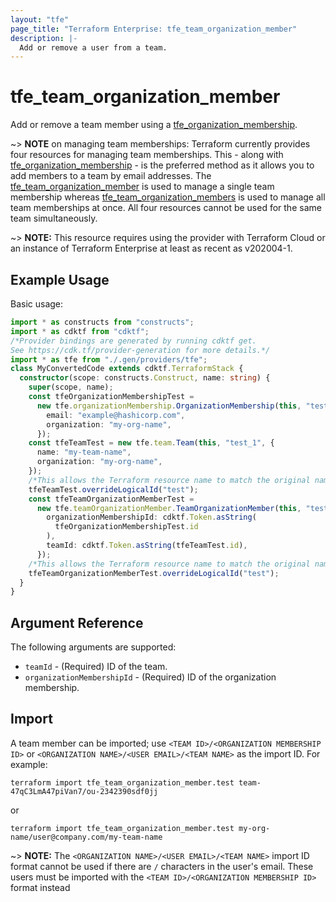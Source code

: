 ```yaml
---
layout: "tfe"
page_title: "Terraform Enterprise: tfe_team_organization_member"
description: |-
  Add or remove a user from a team.
---
```


# tfe_team_organization_member

Add or remove a team member using a
[tfe_organization_membership](organization_membership.html).

~> **NOTE** on managing team memberships: Terraform currently provides four
resources for managing team memberships. This - along with [tfe_organization_membership](organization_membership.html) - is the preferred method as it
allows you to add members to a team by email addresses. The [tfe_team_organization_member](team_organization_member.html) is used to manage a single team membership whereas [tfe_team_organization_members](team_organization_members.html) is used to manage all team memberships at once. All four resources cannot be used for the same team simultaneously.

~> **NOTE:** This resource requires using the provider with Terraform Cloud or
an instance of Terraform Enterprise at least as recent as v202004-1.

## Example Usage

Basic usage:

```typescript
import * as constructs from "constructs";
import * as cdktf from "cdktf";
/*Provider bindings are generated by running cdktf get.
See https://cdk.tf/provider-generation for more details.*/
import * as tfe from "./.gen/providers/tfe";
class MyConvertedCode extends cdktf.TerraformStack {
  constructor(scope: constructs.Construct, name: string) {
    super(scope, name);
    const tfeOrganizationMembershipTest =
      new tfe.organizationMembership.OrganizationMembership(this, "test", {
        email: "example@hashicorp.com",
        organization: "my-org-name",
      });
    const tfeTeamTest = new tfe.team.Team(this, "test_1", {
      name: "my-team-name",
      organization: "my-org-name",
    });
    /*This allows the Terraform resource name to match the original name. You can remove the call if you don't need them to match.*/
    tfeTeamTest.overrideLogicalId("test");
    const tfeTeamOrganizationMemberTest =
      new tfe.teamOrganizationMember.TeamOrganizationMember(this, "test_2", {
        organizationMembershipId: cdktf.Token.asString(
          tfeOrganizationMembershipTest.id
        ),
        teamId: cdktf.Token.asString(tfeTeamTest.id),
      });
    /*This allows the Terraform resource name to match the original name. You can remove the call if you don't need them to match.*/
    tfeTeamOrganizationMemberTest.overrideLogicalId("test");
  }
}

```

## Argument Reference

The following arguments are supported:

* `teamId` - (Required) ID of the team.
* `organizationMembershipId` - (Required) ID of the organization membership.

## Import

A team member can be imported; use `<TEAM ID>/<ORGANIZATION MEMBERSHIP ID>` or `<ORGANIZATION NAME>/<USER EMAIL>/<TEAM NAME>`
as the import ID. For example:

```shell
terraform import tfe_team_organization_member.test team-47qC3LmA47piVan7/ou-2342390sdf0jj
```
or
```shell
terraform import tfe_team_organization_member.test my-org-name/user@company.com/my-team-name
```
~> **NOTE:** The `<ORGANIZATION NAME>/<USER EMAIL>/<TEAM NAME>` import ID format cannot be used if there are `/` characters in the user's email. These users must be imported with the `<TEAM ID>/<ORGANIZATION MEMBERSHIP ID>` format instead  
<!-- cache-key: cdktf-0.17.0-pre.15 input-79b344f877a555a61065eab94c46b681486e65f04ba2f5566ba29c46f6b98be9 -->